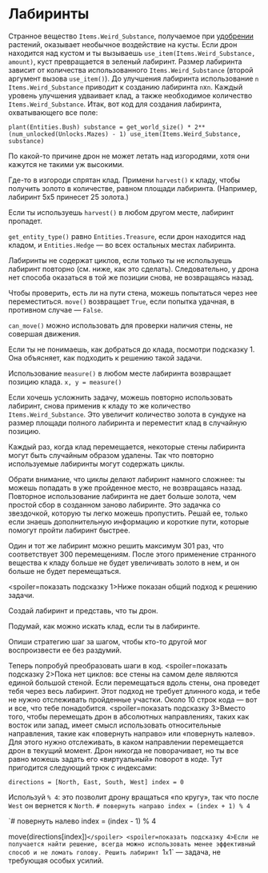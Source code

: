 # Лабиринты
Странное вещество `Items.Weird_Substance`, получаемое при [удобрении](docs/unlocks/fertilizer.md) растений, оказывает необычное воздействие на кусты. Если дрон находится над кустом и ты вызываешь `use_item(Items.Weird_Substance, amount)`, куст превращается в зеленый лабиринт.
Размер лабиринта зависит от количества использованного `Items.Weird_Substance` (второй аргумент вызова `use_item()`).
До улучшения лабиринта использование `n` `Items.Weird_Substance` приводит к созданию лабиринта `n`x`n`. Каждый уровень улучшения удваивает клад, а также необходимое количество `Items.Weird_Substance`.
Итак, вот код для создания лабиринта, охватывающего все поле:

`plant(Entities.Bush)
substance = get_world_size() * 2**(num_unlocked(Unlocks.Mazes) - 1)
use_item(Items.Weird_Substance, substance)`


По какой-то причине дрон не может летать над изгородями, хотя они кажутся не такими уж высокими.

Где-то в изгороди спрятан клад. Примени `harvest()` к кладу, чтобы получить золото в количестве, равном площади лабиринта. (Например, лабиринт 5х5 принесет 25 золота.)

Если ты используешь `harvest()` в любом другом месте, лабиринт пропадет.

`get_entity_type()` равно `Entities.Treasure`, если дрон находится над кладом, и `Entities.Hedge` — во всех остальных местах лабиринта.

Лабиринты не содержат циклов, если только ты не используешь лабиринт повторно (см. ниже, как это сделать). Следовательно, у дрона нет способа оказаться в той же позиции снова, не возвращаясь назад.

Чтобы проверить, есть ли на пути стена, можешь попытаться через нее переместиться.
`move()` возвращает `True`, если попытка удачная, в противном случае — `False`.

`can_move()` можно использовать для проверки наличия стены, не совершая движения.

Если ты не понимаешь, как добраться до клада, посмотри подсказку 1. Она объясняет, как подходить к решению такой задачи.

Использование `measure()` в любом месте лабиринта возвращает позицию клада.
`x, y = measure()`

Если хочешь усложнить задачу, можешь повторно использовать лабиринт, снова применив к кладу то же количество `Items.Weird_Substance`.
Это увеличит количество золота в сундуке на размер площади полного лабиринта и переместит клад в случайную позицию.

Каждый раз, когда клад перемещается, некоторые стены лабиринта могут быть случайным образом удалены. Так что повторно используемые лабиринты могут содержать циклы.

Обрати внимание, что циклы делают лабиринт намного сложнее: ты можешь попадать в уже пройденное место, не возвращаясь назад.
Повторное использование лабиринта не дает больше золота, чем простой сбор в созданном заново лабиринте.
Это задачка со звездочкой, которую ты легко можешь пропустить.
Решай ее, только если знаешь дополнительную информацию и короткие пути, которые помогут пройти лабиринт быстрее.

Один и тот же лабиринт можно решить максимум 301 раз, что соответствует 300 перемещениям. После этого применение странного вещества к кладу больше не будет увеличивать золото в нем, и он больше не будет перемещаться.

<spoiler=показать подсказку 1>Ниже показан общий подход к решению задачи.

Создай лабиринт и представь, что ты дрон.

Подумай, как можно искать клад, если ты в лабиринте.

Опиши стратегию шаг за шагом, чтобы кто-то другой мог воспроизвести ее без раздумий.

Теперь попробуй преобразовать шаги в код.
</spoiler>
<spoiler=показать подсказку 2>Пока нет циклов: все стены на самом деле являются единой большой стеной. Если перемещаться вдоль стены, она проведет тебя через весь лабиринт.
Этот подход не требует длинного кода, и тебе не нужно отслеживать пройденные участки. Около 10 строк кода — вот и все, что тебе понадобится.</spoiler>
<spoiler=показать подсказку 3>Вместо того, чтобы перемещать дрон в абсолютных направлениях, таких как восток или запад, имеет смысл использовать относительные направления, такие как «повернуть направо» или «повернуть налево». Для этого нужно отслеживать, в каком направлении перемещается дрон в текущий момент. Дрон никогда не поворачивает, но ты все равно можешь задать его «виртуальный» поворот в коде.
Тут пригодится следующий трюк с индексами:

`directions = [North, East, South, West]
index = 0`

Используй `% 4`: это позволит дрону вращаться «по кругу», так что после `West` он вернется к `North`.
`# повернуть направо
index = (index + 1) % 4`

`# повернуть налево
index = (index - 1) % 4

move(directions[index])`</spoiler>
<spoiler=показать подсказку 4>Если не получается найти решение, всегда можно использовать менее эффективный способ и не ломать голову.
Решить лабиринт `1`х`1` — задача, не требующая особых усилий.</spoiler>